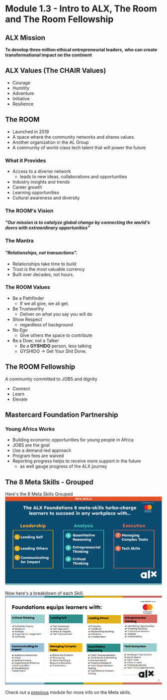 # Module 1.3 - Intro to ALX, The Room and The Room Fellowship

## ALX Mission

**To develop three million ethical entrepreneurial leaders,**
**who can create transformational impact on the continent**

## ALX Values (The CHAIR Values)

- Courage
- Humility
- Adventure
- Initiative
- Resilience

## The ROOM

- Launched in 2019
- A space where the community networks and shares values.
- Another organization in the AL Group
- A community of world-class tech talent that will power the future

### What it Provides

- Access to a diverse network
  - leads to new ideas, collaborations and opportunities
- Industry insights and trends
- Career growth
- Learning opportunities
- Cultural awareness and diversity

### The ROOM's Vision

#### **_"Our mission is to catalyze global change by connecting the world's doers with extraordinary opportunities"_**

### The Mantra

#### **_"Relationships, not transactions"._**

- Relationships take time to build
- Trust is the most valuable currency
- Built over decades, not hours.

### The ROOM Values

- Be a Pathfinder
  - If we all give, we all get.
- Be Trustworthy
  - Deliver on what you say you will do
- Show Respect
  - regardless of background
- No Ego
  - Give others the space to contribute
- Be a Doer, not a Talker
  - Be a **GYSHIDO** person, less talking
  - GYSHIDO -> Get Your Shit Done.

## The ROOM Fellowship

A community committed to JOBS and dignity

- Connect
- Learn
- Elevate

## Mastercard Foundation Partnership

### Young Africa Works

- Building economic opportunities for young people in Africa
- JOBS are the goal
- Use a demand-led approach
- Program fees are waived
- Reporting progress helps to receive more support in the future
  - as well gauge progress of the ALX journey

## The 8 Meta Skills - Grouped

Here's the 8 Meta Skills Grouped
![the-8-meta-skills-grouped](screenshots/meta-skills-grouped.png)

Now here's a breakdown of each Skill.
![the-8-meta-skills](screenshots/the-8-meta-skills.png)

Check out a [previous](1.1-getting-started.md#the-8-meta-skills) module for more info on the Meta skills.

